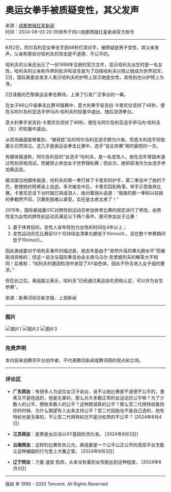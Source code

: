 # 奥运女拳手被质疑变性，其父发声

来源：[成都商报红星新闻](https://news.qq.com/omn/author/8QMW235U5YQeuzo%3D)  
时间：2024-08-03 20:39发布于四川成都商报红星新闻官方账号  

---

8月2日，阿尔及利亚女拳击手因46秒打哭对手，被质疑是男子变性，其父亲发声。父亲称那些对哈利夫的攻击是不道德、不公平的。

哈利夫的父亲还出示了一份1999年注册的官方文件，显示哈利夫出生时是一名女性。哈利夫的父亲称外界的批评和谣言是为了动摇哈利夫以阻止她成为世界冠军。2日，国际奥委会发言人表示哈利夫的护照上显示她是女性，其性别也以护照上为准。

2日凌晨的巴黎奥运会拳击赛场，上演了引发广泛争议的一幕。

在女子66公斤级拳击比赛16强赛中，意大利拳手安吉拉·卡里尼仅坚持了46秒，便在与阿尔及利亚选手伊马内·哈利夫的较量中退出，随后泪洒拳台。

意大利拳手安吉拉·卡里尼仅坚持了46秒，便在与阿尔及利亚选手伊马内·哈利夫（左）的较量中退出。

从现场画面能够看到，“被获胜”后的阿尔及利亚选手颇为兴奋。而意大利选手则低着头已然哭泣。这几乎是奥运会拳击比赛中，选手“自主弃赛”用时最短的一次。

有媒体报道称，阿尔及利亚的“女选手”哈利夫，是一名变性人，她在去年曾因未通过性别资格测试，而被禁止参加女子世界锦标赛；但此次，她却获准作为女选手参加奥运会。

据法国当地媒体报道，哈利夫的第一拳打掉了卡里尼的护手，第二拳击中了她的下巴，致使她的短裤染上血迹。多次被击中后，卡里尼回到角落，举手示意放弃比赛。卡里尼还没下台时就已哭成泪人，她对着镜头说道：“我挨的那一拳和以往挨的拳截然不同，沉重到我难以承受，实在是太疼太疼了！”

2015年，国际奥组委IOC对跨性别运动员参加体育比赛的规定进行了修改，由男性变为女性的跨性别运动员满足以下两个条件，便可参加女子比赛：

1. 基于体育目的，变性人宣布性别为女性的时间在4年以上；
2. 变性运动员在比赛前12个月持续血清睾丸酮低于10nmol/L，且在整个参赛期间低于10nmol/L。

因此奥组委对于哈利夫事件的描述是，她去年是由于“突然升高的睾丸酮水平”而被取消资格的；但这一说法与国际拳击协会主席乌马尔·克里姆列夫的解答大不相同！后者称：“哈利夫的基因检测中发现了XY染色体，因此不符合进入女子组的要求。”

但在此之后，奥组委又表示，哈利夫“已经通过奥运会的资格认定，可以作为女生参赛”。

来源：新黄河综合新京报、上观新闻

---

### 图片

![图片1](https://inews.gtimg.com/om_bt/Oxj9di6EpNS1wPThp3XtBGNAcuD_oXtNQ8ZIYbl-X7vyAAA/641)
![图片2](https://inews.gtimg.com/om_bt/OGLFP1bEheK7eBz-Bk7zTEmt5U_tbkCSjubupV-cckkxYAA/641)
![图片3](https://inews.gtimg.com/om_bt/Omrj8mCYgg-NaT0FfAKy41QrxgW-YjRKrZfI56741Rj8QAA/641)

---

### 免责声明

本内容来自腾讯平台创作者，不代表腾讯新闻或腾讯网的观点和立场。

---

### 评论区

- **广东网友**：有很多人为这位女汉子站台，说不让她比赛是不道德不公平的，激素又不是他选的，他是无辜的，那么对大多数正常的女运动员公平嘛？为了少数人的公平，牺牲多数人的公平？这种腔调真的公平？那么官二代用特权鱼肉你的时候，为什么期望有人出来主持公平？官二代投胎也不是自己选的，他有特权也是无辜的，不让官二代用特权岂不是对权贵的不公平？ [2024年8月4日]

- **江苏网友**：是男是女应该以XY基因检测为准。 [2024年8月3日]

- **云南网友**：这样的比赛有失公允，奥组委是一个公平公正公开的竞技平台怎能让这种龌龊的行为登上大雅之堂。 [2024年8月3日]

- **辽宁网友**：力量 速度 肌肉，从来没有看到女性能达到这种程度。 [2024年8月3日]

--- 

版权 © 1998 - 2025 Tencent. All Rights Reserved
<!-- tcd_original_link https://news.qq.com/rain/a/20240803A07LMJ00 -->
